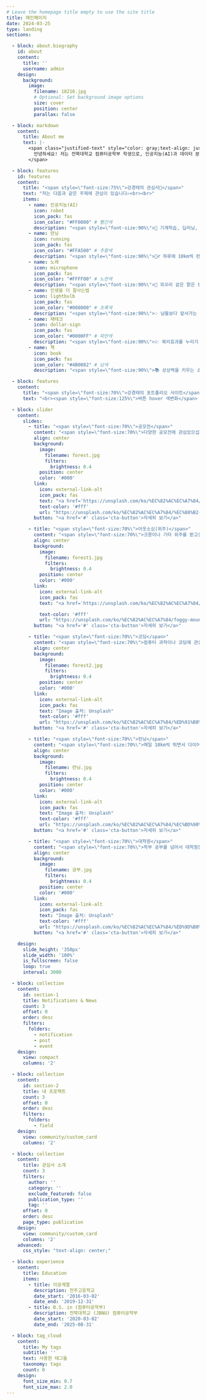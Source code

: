 ```yaml
---
# Leave the homepage title empty to use the site title
title: 메인페이지
date: 2024-03-25
type: landing
sections:

  - block: about.biography
    id: about
    content:
      title: ''
      username: admin
    design:
      background:
        image:
          filename: 18216.jpg
          # Optional: Set background image options
          size: cover
          position: center
          parallax: false

  - block: markdown
    content:
      title: About me
      text: |- 
        <span class="justified-text" style="color: gray;text-align: justify;">
          안녕하세요! 저는 전북대학교 컴퓨터공학부 학생으로, 인공지능(AI)과 데이터 분석에 관심이 많습니다. 다양한 프로젝트와 공모전에 참여하며 실무 경험을 쌓고 있으며, 현재는 의료 AI 분야에서 활발하게 활동하고 있습니다. 기술과 혁신을 통해 사회에 긍정적인 변화를 가져오고자 노력하며, 프로그래밍과 알고리즘 문제 해결에도 열정이 있습니다. 끊임없이 배우고 도전하며, 더 나아가 서울대 의료인공지능 연구실로 진학해 전문성을 키우는 것이 저의 목표입니다.
        </span>

  - block: features
    id: features
    content:
      title: "<span style=\"font-size:75%\">강경태의 관심사🧐</span>"
      text: "저는 다음과 같은 주제에 관심이 있습니다✍️<br><br>"
      items:
        - name: 인공지능(AI)
          icon: robot
          icon_pack: fas
          icon_color: "#FF0000" # 빨간색
          description: "<span style=\"font-size:90%\">🤖 기계학습, 딥러닝, RNN, FCN, 컴퓨터 비전 등 다양한 분야의 인공지능에 관심이 있습니다.</span>"
        - name: 런닝
          icon: running
          icon_pack: fas
          icon_color: "#FFA500" # 주황색
          description: "<span style=\"font-size:90%\">🏃‍♂️ 하루에 10km씩 런닝하며 체중감소와 체력 증진을 추구합니다.</span>"
        - name: 노래
          icon: microphone
          icon_pack: fas
          icon_color: "#FFFF00" # 노란색
          description: "<span style=\"font-size:90%\">🎤 꾀꼬리 같은 맑은 보이스를 가진 혼코노러버! 노래 부르는 것이 저의 힐링입니다.</span>"
        - name: 인생을 더 잘사는법
          icon: lightbulb
          icon_pack: fas
          icon_color: "#008000" # 초록색
          description: "<span style=\"font-size:90%\">💡 남들보다 앞서가는 인생을 살기 위해 고민하고 실천 중입니다. 자기개발과 성장에 항상 초점을 맞추고 있어요.</span>"
        - name: 재테크
          icon: dollar-sign
          icon_pack: fas
          icon_color: "#0000FF" # 파란색
          description: "<span style=\"font-size:90%\">💹 복리효과를 누리기 위해 젊을 때 적극적으로 도전하고 있습니다. 현재는 대기업 위주의 장기투자에 집중하며, 신중한 전략을 추구합니다.</span>"
        - name: 책
          icon: book
          icon_pack: fas
          icon_color: "#4B0082" # 남색
          description: "<span style=\"font-size:90%\">📚 상상력을 키우는 소설보다는, 관심 분야에 대한 지식을 키우기 위한 실용서적을 즐겨 읽습니다. 특히 재테크 관련 책도 5권 이상 읽었습니다.</span>"

  - block: features
    content:
      title: "<span style=\"font-size:70%\">강경태의 포트폴리오 사이트</span>"
      text: "<br><span style=\"font-size:125%\">버튼 hover 색변화</span> <br><br>{{% cta cta_link=\"./field/\" cta_text=\"더보기 →\" %}}"

  - block: slider
    content:
      slides:
        - title: "<span style=\"font-size:70%\">공모전</span>"
          content: "<span style=\"font-size:70%\">다양한 공모전에 관심있으십니까?</span>"
          align: center
          background:
            image:
              filename: forest.jpg
              filters:
                brightness: 0.4
            position: center
            color: '#000'
          link:
            icon: external-link-alt
            icon_pack: fas
            text: "<a href='https://unsplash.com/ko/%EC%82%AC%EC%A7%84/%EC%88%B2-%EC%86%8D-%EC%98%A4%EC%86%94%EA%B8%B8-GraajutbJHE' target='_blank' style='color: #fff;'>Image 출처: Unsplash</a>"
            text-color: '#fff'
            url: "https://unsplash.com/ko/%EC%82%AC%EC%A7%84/%EC%88%B2-%EC%86%8D-%EC%98%A4%EC%86%94%EA%B8%B8-GraajutbJHE"
          button: "<a href='#' class='cta-button'>자세히 보기</a>"

        - title: "<span style=\"font-size:70%\">아웃소싱(외주)</span>"
          content: "<span style=\"font-size:70%\">크몽이나 기타 외주를 받고싶으십니까?</span>"
          align: center
          background:
            image:
              filename: forest1.jpg
              filters:
                brightness: 0.4
            position: center
            color: '#000'
          link:
            icon: external-link-alt
            icon_pack: fas
            text: "<a href='https://unsplash.com/ko/%EC%82%AC%EC%A7%84/foggy-mountain-summit-1Z2niiBPg5A' target='_blank' style='color: #fff;'>Image 출처: Unsplash</a>"

            text-color: '#fff'
            url: "https://unsplash.com/ko/%EC%82%AC%EC%A7%84/foggy-mountain-summit-1Z2niiBPg5A"
          button: "<a href='#' class='cta-button'>자세히 보기</a>"

        - title: "<span style=\"font-size:70%\">코딩</span>"
          content: "<span style=\"font-size:70%\">컴퓨터 과학이나 코딩에 관심있으십니까?</span>"
          align: center
          background:
            image:
              filename: forest2.jpg
              filters:
                brightness: 0.4
            position: center
            color: '#000'
          link:
            icon: external-link-alt
            icon_pack: fas
            text: "Image 출처: Unsplash"
            text-color: '#fff'
            url: "https://unsplash.com/ko/%EC%82%AC%EC%A7%84/%ED%91%B8%EB%A5%B8-%EB%B3%84%EC%9D%B4-%EB%B9%9B%EB%82%98%EB%8A%94-%EB%B0%A4-1OtUkD_8svc"
          button: "<a href='#' class='cta-button'>자세히 보기</a>"

        - title: "<span style=\"font-size:70%\">런닝</span>"
          content: "<span style=\"font-size:70%\">매일 10km씩 뛰면서 다이어트 하고싶으세요?</span>"
          align: center
          background:
            image:
              filename: 런닝.jpg
              filters:
                brightness: 0.4
            position: center
            color: '#000'
          link:
            icon: external-link-alt
            icon_pack: fas
            text: "Image 출처: Unsplash"
            text-color: '#fff'
            url: "https://unsplash.com/ko/%EC%82%AC%EC%A7%84/%EC%BD%98%ED%81%AC%EB%A6%AC%ED%8A%B8-%EB%8F%84%EB%A1%9C%EB%A5%BC-%EB%8B%AC%EB%A6%AC%EB%8A%94-%EC%82%AC%EB%9E%8C-Apj4nSemkzk"
          button: "<a href='#' class='cta-button'>자세히 보기</a>"

        - title: "<span style=\"font-size:70%\">대학원</span>"
          content: "<span style=\"font-size:70%\">학부 공부를 넘어서 대학원진학에 관심있으세요?</span>"
          align: center
          background:
            image:
              filename: 공부.jpg
              filters:
                brightness: 0.4
            position: center
            color: '#000'
          link:
            icon: external-link-alt
            icon_pack: fas
            text: "Image 출처: Unsplash"
            text-color: '#fff'
            url: "https://unsplash.com/ko/%EC%82%AC%EC%A7%84/%ED%9D%B0%EC%83%89-%EC%84%B8%EB%9D%BC%EB%AF%B9-%EB%A8%B8%EA%B7%B8%EC%9E%94-%EA%B7%BC%EC%B2%98%EC%9D%98-%EA%B0%88%EC%83%89-%EB%82%98%EB%AC%B4-%ED%85%8C%EC%9D%B4%EB%B8%94%EC%97%90-%EA%B8%80%EC%9D%84-%EC%93%B0%EB%8A%94-%EC%82%AC%EB%9E%8C-s9CC2SKySJM"
          button: "<a href='#' class='cta-button'>자세히 보기</a>"

    design:
      slide_height: '350px'
      slide_width: '100%'
      is_fullscreen: false
      loop: true
      interval: 3000

  - block: collection
    content:
      id: section-1
      title: Notifications & News
      count: 3
      offset: 0
      order: desc
      filters:
        folders:
          - notification
          - post
          - event
    design:
      view: compact
      columns: '2'

  - block: collection
    content:
      id: section-2
      title: 내 프로젝트
      count: 3
      offset: 0
      order: desc
      filters:
        folders:
          - field
    design:
      view: community/custom_card
      columns: '2'

  - block: collection
    content:
      title: 관심사 소개
      count: 3
      filters:
        author: ''
        category: ''
        exclude_featured: false
        publication_type: ''
        tag: ''
      offset: 0
      order: desc
      page_type: publication
    design:
      view: community/custom_card
      columns: '2'
    advanced:
      css_style: "text-align: center;"

  - block: experience
    content:
      title: Education
      items:
        - title: 이공계열
          description: 전주고등학교
          date_start: '2016-03-02'
          date_end: '2019-12-31'
        - title: B.S. in (컴퓨터공학부)
          description: 전북대학교 (JBNU) 컴퓨터공학부
          date_start: '2020-03-02'
          date_end: '2025-08-31'

  - block: tag_cloud
    content:
      title: My tags
      subtitle: ''
      text: 사용한 태그들
      taxonomy: tags
      count: 0
    design:
      font_size_min: 0.7
      font_size_max: 2.0
---
```

